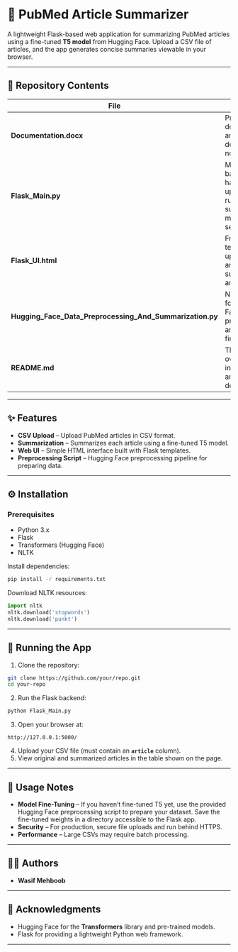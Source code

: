 # 🧠 PubMed Article Summarizer

A lightweight Flask-based web application for summarizing PubMed articles using a fine-tuned **T5 model** from Hugging Face.
Upload a CSV file of articles, and the app generates concise summaries viewable in your browser.

---

## 📂 Repository Contents

| File                                           | Description                                                                                |
| ---------------------------------------------- | ------------------------------------------------------------------------------------------ |
| **Documentation.docx**                         | Project documentation and development notes.                                               |
| **Flask_Main.py**                              | Main Flask backend handling uploads, running the summarization model, and serving results. |
| **Flask_UI.html**                              | Frontend HTML template for uploading files and displaying summarized articles.             |
| **Hugging_Face_Data_Preprocessing_And_Summarization.py**    | Notebook/script for Hugging Face data preprocessing and model fine-tuning.    |
| **README.md**                                  | This file. Project overview, setup instructions, and usage details.                        |

---

## ✨ Features

* **CSV Upload** – Upload PubMed articles in CSV format.
* **Summarization** – Summarizes each article using a fine-tuned T5 model.
* **Web UI** – Simple HTML interface built with Flask templates.
* **Preprocessing Script** – Hugging Face preprocessing pipeline for preparing data.

---

## ⚙️ Installation

### Prerequisites

* Python 3.x
* Flask
* Transformers (Hugging Face)
* NLTK

Install dependencies:

```bash
pip install -r requirements.txt
```

Download NLTK resources:

```python
import nltk
nltk.download('stopwords')
nltk.download('punkt')
```

---

## 🚀 Running the App

1. Clone the repository:

```bash
git clone https://github.com/your/repo.git
cd your-repo
```

2. Run the Flask backend:

```bash
python Flask_Main.py
```

3. Open your browser at:

```
http://127.0.0.1:5000/
```

4. Upload your CSV file (must contain an **`article`** column).
5. View original and summarized articles in the table shown on the page.

---

## 📝 Usage Notes

* **Model Fine-Tuning** – If you haven’t fine-tuned T5 yet, use the provided Hugging Face preprocessing script to prepare your dataset. Save the fine-tuned weights in a directory accessible to the Flask app.
* **Security** – For production, secure file uploads and run behind HTTPS.
* **Performance** – Large CSVs may require batch processing.

---

## 🧑‍💻 Authors

* **Wasif Mehboob**

---

## 🙏 Acknowledgments

* Hugging Face for the **Transformers** library and pre-trained models.
* Flask for providing a lightweight Python web framework.

---
